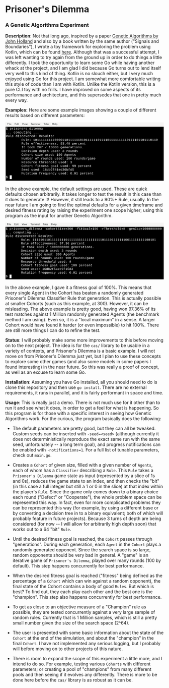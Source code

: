 # Prisoner's Dilemma
### A Genetic Algorithms Experiment

**Description**: Not that long ago, inspired by a paper [Genetic Algorithms by John Holland](http://www2.econ.iastate.edu/tesfatsi/holland.GAIntro.htm) and also by a book written by the same author ("Signals and Boundaries"), I wrote a toy framework for exploring the problem using Kotlin, which can be found [here](https://github.com/sgibber2018/GeneticPlayground). Although that was a successful attempt, I was left wanting to try again from the ground up in order to do things a little differently. I took the opportunity to learn some Go while having another whack at the project, and I am glad I did because Go turns out to lend itself very well to this kind of thing. Kotlin is no slouch either, but I very much enjoyed using Go for this project. I am somewhat more comfortable writing this style of code than I am with Kotlin. Unlike the Kotlin version, this is a pure CLI toy with no frills. I have improved on some aspects of its performance and architecture, and this supersedes that one in pretty much every way. 

**Examples:** Here are some example images showing a couple of different results based on different parameters:

![Quick example using default params.](images/quickDefault.png)

In the above example, the default settings are used. These are quick defaults chosen arbitrarily. It takes longer to test the result in this case than it does to generate it! However, it still leads to a 90%+ Rule, usually. In the near future I am going to find the optimal defaults for a given timeframe and desired fitness rating by raising the experiment one scope higher; using this program as the input for another Genetic Algorithm. 

![Example small cohort finds a local maximum.](images/localMax.png)

In the above example, I gave it a fitness goal of 100%. This means that every single Agent in the Cohort has beaten a randomly generated Prisoner's Dilemma Classifier Rule that generation. This is actually possible at smaller Cohorts (such as this example, at 300). However, it can be misleading. The above example is pretty good, having won 97.36% of its test matches against 1 Million randomly generated Agents (the benchmark method I am using). Even so, it is a "local maximum" in a sense. A larger Cohort would have found it harder (or even impossible) to hit 100%. There are still more things I can do to refine the test.

**Status**: I will probably make some more improvements to this before moving on to the next project. The idea is for the `cas/` library to be usable in a variety of contexts, and Prisoner's Dilemma is a basic example. I will not move on from Prisoner's Dilemma just yet, but I plan to use these concepts to explore some other games (and also some models in some papers I found interesting) in the near future. So this was really a proof of concept, as well as an excuse to learn some Go.

**Installation**: Assuming you have Go installed, all you should need to do is clone this repository and then use `go install`. There are no external requirements, it runs in parallel, and it is fairly performant in space and time. 

**Usage**: This is really just a demo. There is not much use for it other than to run it and see what it does, in order to get a feel for what is happening. So this program is for those with a specific interest in seeing how Genetic Algorithms work. For the curious, the program basically does the following:

* The default parameters are pretty good, but they can all be tweaked. Custom seeds can be inserted with `-seed=<seed>` (although currently it does not deterministically reproduce the exact same run with the same seed, unfortunately -- a long term goal), and progress notifications can be enabled with `-notifications=1`. For a full list of tunable parameters, check out `main.go`.
    
* Creates a `Cohort` of given size, filled with a given number of `Agents`, each of whom has a `Classifier` describing a `Rule`. This `Rule` takes a `Prisoner's Dilemma` game state as input (represented by a slice of 1s and 0s), reduces the game state to an index, and then checks the "bit" (in this case a full integer but still a 1 or 0 in the slice) at that index within the player's `Rule`. Since the game only comes down to a binary choice each round ("Defect" or "Cooperate"), the whole problem space can be represented this way. In fact, even for more complicated problems they can be represented this way (for example, by using a different base or by converting a decision tree in to a binary equivalent; both of which will probably feature in future projects). Because 3 turns of depth are being considered (for now -- I will allow for arbitrarily high depth soon) that works out to a 64 "bit" `Rule`.
    
* Until the desired fitness goal is reached, the `Cohort` passes through "generations". During each generation, each `Agent` in the `Cohort` plays a randomly generated opponent. Since the search space is so large, random opponents should be very bad in general. A "game" is an iterative game of `Prisoner's Dilemma`, played over many rounds (100 by default). This step happens concurrently for best performance. 
    
* When the desired fitness goal is reached ("fitness" being defined as the percentage of a `Cohort` which can win against a random opponent), the final state of the Cohort contains a body of good `Rules`. But which is best? To find out, they each play each other and the best one is the "champion". This step also happens concurrently for best performance.

* To get as close to an objective measure of a "Champion" rule as possible, they are tested concurrently against a very large sample of random rules. Currently that is 1 Million samples, which is still a pretty small number given the size of the search space (2^64).
    
* The user is presented with some basic information about the state of the `Cohort` at the end of the simulation, and about the "champion" in the final `Cohort`. I have not implemented any serious logging, but I probably will before moving on to other projects of this nature.
   
* There is room to expand the scope of this experiment a little more, and I intend to do so. For example, testing various `Cohorts` with different parameters; or creating a pool of "champions" from many different pools and then seeing if it evolves any differently. There is more to be done here before the `cas/` library is as robust as it can be.
    
